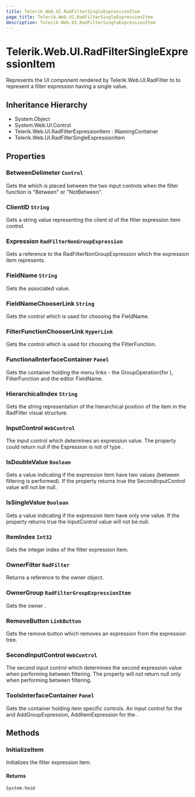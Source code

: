 ```yaml
---
title: Telerik.Web.UI.RadFilterSingleExpressionItem
page_title: Telerik.Web.UI.RadFilterSingleExpressionItem
description: Telerik.Web.UI.RadFilterSingleExpressionItem
---
```


# Telerik.Web.UI.RadFilterSingleExpressionItem

Represents the UI component rendered by Telerik.Web.UI.RadFilter to to represent 
            a filter expression having a single value.

## Inheritance Hierarchy

* System.Object
* System.Web.UI.Control
* Telerik.Web.UI.RadFilterExpressionItem : INamingContainer
* Telerik.Web.UI.RadFilterSingleExpressionItem

## Properties

###  BetweenDelimeter `Control`

Gets the  which is placed between the two input controls
            when the filter function is "Between" or "NotBetween".

###  ClientID `String`

Gets a string value representing the client id of the filter expression item control.

###  Expression `RadFilterNonGroupExpression`

Gets a reference to the RadFilterNonGroupExpression which the expression item represents.

###  FieldName `String`

Gets the associated  value.

###  FieldNameChooserLink `String`

Gets the  control which is used for choosing the FieldName.

###  FilterFunctionChooserLink `HyperLink`

Gets the  control which is used for choosing the FilterFunction.

###  FunctionalInterfaceContainer `Panel`

Gets the container holding the menu links - the GroupOperation(for ),
            FilterFunction and the editor FieldName.

###  HierarchicalIndex `String`

Gets the string representation of the hierarchical position of the item in the RadFilter visual structure.

###  InputControl `WebControl`

The input control which determines an expression value. The property could return null
            if the Expression is not of type .

###  IsDoubleValue `Boolean`

Gets a value indicating if the expression item have two values (between filtering is performed).
            If the property returns true the SecondInputControl value will not be null.

###  IsSingleValue `Boolean`

Gets a value indicating if the expression item have only one value.
            If the property returns true the InputControl value will not be null.

###  ItemIndex `Int32`

Gets the integer index of the filter expression item.

###  OwnerFilter `RadFilter`

Returns a reference to the owner  object.

###  OwnerGroup `RadFilterGroupExpressionItem`

Gets the owner .

###  RemoveButton `LinkButton`

Gets the  remove button which removes an expression from the  expression tree.

###  SecondInputControl `WebControl`

The second input control which determines the second expression value when performing between filtering.
            The property will not return null only when performing between filtering.

###  ToolsInterfaceContainer `Panel`

Gets the container holding item specific controls. An input control for the 
            and AddGroupExpression, AddItemExpression for the .

## Methods

###  InitializeItem

Initializes the filter expression item.

#### Returns

`System.Void` 

